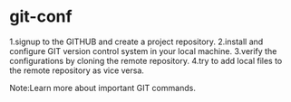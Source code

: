 # git-conf

1.signup to the GITHUB and create a project repository.
2.install and configure GIT version control system in your local machine.
3.verify the configurations by cloning the remote repository.
4.try to add local files to the  remote repository as vice versa.

Note:Learn more about important GIT commands.
